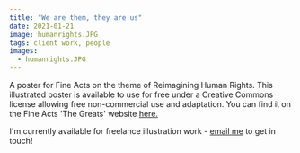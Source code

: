 ```yaml
---
title: "We are them, they are us"
date: 2021-01-21
image: humanrights.JPG
tags: client work, people
images:
  - humanrights.JPG
---
```


A poster for Fine Acts on the theme of Reimagining Human Rights. This illustrated poster is available to use for free under a Creative Commons license allowing free non-commercial use and adaptation. You can find it on the Fine Acts 'The Greats' website [here.](https://thegreats.co/artworks/we-are-them-they-are-us)

I'm currently available for freelance illustration work - [email me](mailto:vicky.hughes@hotmail.com) to get in touch!